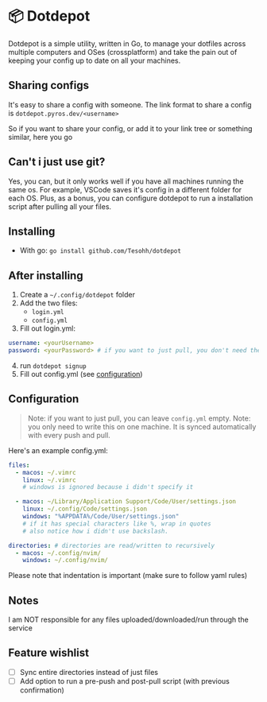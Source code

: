 # 📦 Dotdepot

Dotdepot is a simple utility, written in Go, to manage your dotfiles across multiple computers and OSes (crossplatform) and take the pain out of keeping your config up to date on all your machines.

## Sharing configs

It's easy to share a config with someone.
The link format to share a config is `dotdepot.pyros.dev/<username>`

So if you want to share your config, or add it to your link tree or something similar, here you go

## Can't i just use git?

Yes, you can, but it only works well if you have all machines running the same os.
For example, VSCode saves it's config in a different folder for each OS.
Plus, as a bonus, you can configure dotdepot to run a installation script after pulling all your files.

## Installing

- With go: `go install github.com/Tesohh/dotdepot`

## After installing

1. Create a `~/.config/dotdepot` folder
2. Add the two files:
   - `login.yml`
   - `config.yml`
3. Fill out login.yml:

```yml
username: <yourUsername>
password: <yourPassword> # if you want to just pull, you don't need the password
```

4. run `dotdepot signup`
5. Fill out config.yml (see [configuration](#configuration))

## Configuration

> Note: if you want to just pull, you can leave `config.yml` empty.
> Note: you only need to write this on one machine. It is synced automatically with every push and pull.

Here's an example config.yml:

```yml
files:
  - macos: ~/.vimrc
    linux: ~/.vimrc
    # windows is ignored because i didn't specify it

  - macos: ~/Library/Application Support/Code/User/settings.json
    linux: ~/.config/Code/settings.json
    windows: "%APPDATA%/Code/User/settings.json"
    # if it has special characters like %, wrap in quotes
    # also notice how i didn't use backslash.

directories: # directories are read/written to recursively
  - macos: ~/.config/nvim/
    windows: ~/.config/nvim/
```

Please note that indentation is important (make sure to follow yaml rules)

## Notes

I am NOT responsible for any files uploaded/downloaded/run through the service

## Feature wishlist

- [ ] Sync entire directories instead of just files
- [ ] Add option to run a pre-push and post-pull script (with previous confirmation)
